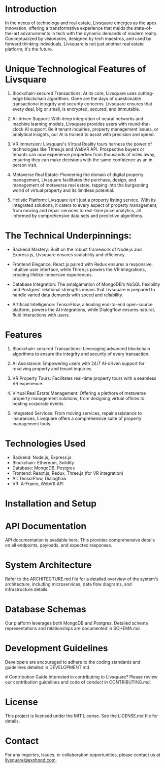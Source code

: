 # Introduction
In the nexus of technology and real estate, Livsquare emerges as the apex innovation, offering a transformative experience that melds the state-of-the-art advancements in tech with the dynamic demands of modern realty. Conceptualized by visionaries, designed by tech maestros, and used by forward thinking individuals, Livsquare is not just another real estate platform; it's the future.

# Unique Technological Features of Livsquare

1. Blockchain-secured Transactions: At its core, Livsquare uses cutting-edge blockchain algorithms. Gone are the days of questionable transactional integrity and security concerns. Livsquare ensures that every deal, big or small, is encrypted, secured, and immutable.

2. AI-driven Support: With deep integration of neural networks and machine learning models, Livsquare provides users with round-the-clock AI support. Be it tenant inquiries, property management issues, or analytical insights, our AI is trained to assist with precision and speed.

3. VR Immersion: Livsquare's Virtual Reality tours harness the power of technologies like Three.js and WebVR API. Prospective buyers or tenants can now experience properties from thousands of miles away, ensuring they can make decisions with the same confidence as an in-person visit.

4. Metaverse Real Estate: Pioneering the domain of digital property management, Livsquare facilitates the purchase, design, and management of metaverse real estate, tapping into the burgeoning world of virtual property and its limitless potential.

5. Holistic Platform: Livsquare isn't just a property listing service. With its integrated solutions, it caters to every aspect of property management, from moving and repair services to real-time price analytics, all informed by comprehensive data sets and predictive algorithms.

# The Technical Underpinnings:

* Backend Mastery: Built on the robust framework of Node.js and Express.js, Livsquare ensures scalability and efficiency.

* Frontend Elegance: React.js paired with Redux ensures a responsive, intuitive user interface, while Three.js powers the VR integrations, creating lifelike immersive experiences.

* Database Integration: The amalgamation of MongoDB's NoSQL flexibility and Postgres' relational strengths means that Livsquare is prepared to handle varied data demands with speed and reliability.

* Artificial Intelligence: TensorFlow, a leading end-to-end open-source platform, powers the AI integrations, while Dialogflow ensures natural, fluid interactions with users.

# Features

1. Blockchain-secured Transactions: Leveraging advanced blockchain algorithms to ensure the integrity and security of every transaction.

2. AI Assistance: Empowering users with 24/7 AI-driven support for resolving property and tenant inquiries.

3. VR Property Tours: Facilitates real-time property tours with a seamless VR experience.

4. Virtual Real Estate Management: Offering a plethora of metaverse property management solutions, from designing virtual offices to hosting corporate events.

5. Integrated Services: From moving services, repair assistance to insurances, Livsquare offers a comprehensive suite of property management tools.

# Technologies Used
* Backend: Node.js, Express.js
* Blockchain: Ethereum, Solidity
* Database: MongoDB, Postgres
* Frontend: React.js, Redux, Three.js (for VR integration)
* AI: TensorFlow, Dialogflow
* VR: A-Frame, WebVR API

# Installation and Setup

# API Documentation
API documentation is available here. This provides comprehensive details on all endpoints, payloads, and expected responses.

# System Architecture
Refer to the ARCHITECTURE.md file for a detailed overview of the system's architecture, including microservices, data flow diagrams, and infrastructure details.

# Database Schemas
Our platform leverages both MongoDB and Postgres. Detailed schema representations and relationships are documented in SCHEMA.md.

# Development Guidelines
Developers are encouraged to adhere to the coding standards and guidelines detailed in DEVELOPMENT.md.

# Contribution Guide
Interested in contributing to Livsquare? Please review our contribution guidelines and code of conduct in CONTRIBUTING.md.

# License
This project is licensed under the MIT License. See the LICENSE.md file for details.

# Contact
For any inquiries, issues, or collaboration opportunities, please contact us at livsquare@exohood.com.
